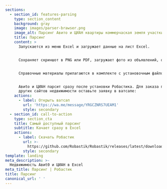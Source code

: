 ```yaml
---
sections:
  - section_id: features-parsing
    type: section_content
    background: gray
    image: images/parser-brawser.png
    image_alt: Парсинг Авито и ЦИАН квартиры коммерчаская земля участки гаражи
    title: Парсинг
    content: >
      Запускается из меню Excel и загружает данные на лист Excel.


      Сохраняет скриншот в PNG или PDF, загружает фото из объявлений, открывает номер телефона. 


      Справочные материалы прилагаются в комплекте с установочным файлом.


      Aвиtо и ЦИАН парсит сразу после установки Робастика. Для заказа парсинга
      других сайтов недвижимости оставьте заявку в ватсапе:
    actions:
      - label: Открыть ватсап
        url: 'https://wa.me/message/YRGCZNRS7UEAM1'
        style: secondary
  - section_id: call-to-action
    type: section_cta
    title: Самый доступный парсинг
    subtitle: Качает сразу в Excel
    actions:
      - label: Скачать Робастик
        url: >-
          https://github.com/Robastik/Robastik/releases/latest/download/Robastik.for.Excel.64-bit.zip
        style: secondary
template: landing
meta_description: >-
  Недвижимость Aвиt0 и ЦИАН в Excel
meta_title: Парсинг | Робастик
title: Парсинг
canonical_url: ' '
---
```

